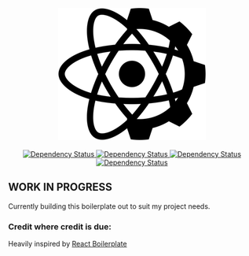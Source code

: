 <div align='center'>
  <img src='https://raw.githubusercontent.com/bhefty/brand/master/assets/react_boilerplate_logo.png' alt='React Redux Boilerplate logo' />
</div>

<br />

<div align='center'>
<!-- Build status -->
<a href='https://circleci.com/gh/bhefty/react-redux-boilerplate' target='_blank'>
  <img src='https://circleci.com/gh/bhefty/react-redux-boilerplate.svg?style=shield' alt='Dependency Status' />
</a>
<!-- Test coverage -->
<a href='https://coveralls.io/github/bhefty/react-redux-boilerplate?branch=master' target='_blank'>
  <img src='https://coveralls.io/repos/github/bhefty/react-redux-boilerplate/badge.svg?branch=master' alt='Dependency Status' />
</a>
<!-- depedency status -->
<a href='https://david-dm.org/bhefty/react-redux-boilerplate' target='_blank'>
  <img src='https://david-dm.org/bhefty/react-redux-boilerplate/status.svg' alt='Dependency Status' />
</a>
<!-- devDepedency status -->
<a href='https://david-dm.org/bhefty/react-redux-boilerplate?type=dev' target='_blank'>
  <img src='https://david-dm.org/bhefty/react-redux-boilerplate/dev-status.svg' alt='Dependency Status' />
</a>
</div>

## WORK IN PROGRESS
Currently building this boilerplate out to suit my project needs.

### Credit where credit is due:
Heavily inspired by [React Boilerplate](https://github.com/react-boilerplate/react-boilerplate)